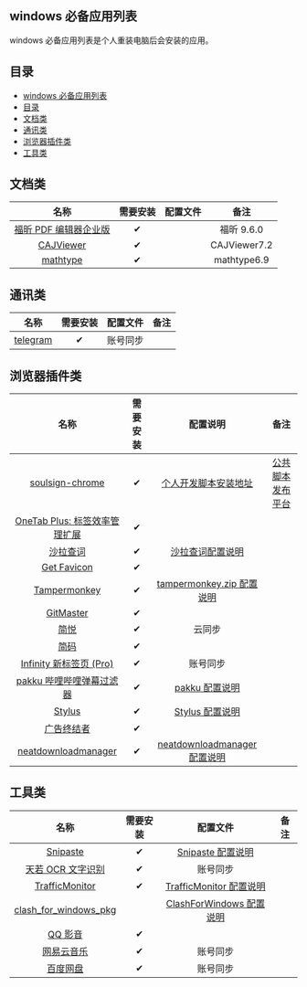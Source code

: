 ## windows 必备应用列表

windows 必备应用列表是个人重装电脑后会安装的应用。

## 目录

- [windows 必备应用列表](#windows-必备应用列表)
- [目录](#目录)
- [文档类](#文档类)
- [通讯类](#通讯类)
- [浏览器插件类](#浏览器插件类)
- [工具类](#工具类)

## 文档类

|          名称           | 需要安装 | 配置文件 |     备注     |
| :---------------------: | :------: | :------: | :----------: |
| [福昕 PDF 编辑器企业版] |    ✔     |          |  福昕 9.6.0  |
|       [CAJViewer]       |    ✔     |          | CAJViewer7.2 |
|       [mathtype]        |    ✔     |          | mathtype6.9  |

[福昕 pdf 编辑器企业版]: https://www.foxitsoftware.cn/pdf-editor/
[cajviewer]: http://cajviewer.cnki.net/download.html
[mathtype]: https://www.mathtype.cn/xiazai.html

## 通讯类

|    名称    | 需要安装 | 配置文件 | 备注 |
| :--------: | :------: | :------: | :--: |
| [telegram] |    ✔     | 账号同步 |

[telegram]: https://telegram.org/apps

## 浏览器插件类

|              名称               | 需要安装 |            配置说明            |        备注        |
| :-----------------------------: | :------: | :----------------------------: | :----------------: |
|        [soulsign-chrome]        |    ✔     |     [个人开发脚本安装地址]     | [公共脚本发布平台] |
| [OneTab Plus: 标签效率管理扩展] |    ✔     |                                |                    |
|           [沙拉查词]            |    ✔     |       [沙拉查词配置说明]       |                    |
|          [Get Favicon]          |    ✔     |                                |                    |
|         [Tampermonkey]          |    ✔     |  [tampermonkey.zip 配置说明]   |                    |
|           [GitMaster]           |    ✔     |                                |                    |
|             [简悦]              |    ✔     |             云同步             |                    |
|             [简码]              |    ✔     |                                |                    |
|    [Infinity 新标签页 (Pro)]    |    ✔     |            账号同步            |                    |
|   [pakku 哔哩哔哩弹幕过滤器]    |    ✔     |        [pakku 配置说明]        |                    |
|            [Stylus]             |    ✔     |       [Stylus 配置说明]        |                    |
|          [广告终结者]           |    ✔     |                                |                    |
|      [neatdownloadmanager]      |    ✔     | [neatdownloadmanager 配置说明] |                    |

[soulsign-chrome]: https://github.com/inu1255/soulsign-chrome
[个人开发脚本安装地址]: https://soulsign.inu1255.cn/?uid=1176
[公共脚本发布平台]: https://soulsign.inu1255.cn/
[onetab plus: 标签效率管理扩展]: https://chrome.google.com/webstore/detail/onetab-plustab-manage-pro/lepdjbhbkpfenckechpdfohdmkhogojf
[沙拉查词]: https://saladict.crimx.com/
[沙拉查词配置说明]: ./configuration/#tampermonkeyzip
[get favicon]: https://chrome.google.com/webstore/detail/get-favicon/gpipahagclehninhhjkhbkliinfofnhe
[tampermonkey]: https://www.tampermonkey.net/
[tampermonkey.zip 配置说明]: https://github.com/yi-Xu-0100/Application-Lists/tree/master/Configuration#tampermonkeyzip
[gitmaster]: https://github.com/ineo6/git-master
[简悦]: http://ksria.com/simpread/
[简码]: https://microsoftedge.microsoft.com/addons/detail/%E7%AE%80%E7%A0%81/dpgjdomgklccodklkokapnaehbocnmfo
[infinity 新标签页 (pro)]: https://www.infinitynewtab.com/
[pakku 哔哩哔哩弹幕过滤器]: https://s.xmcp.ml/pakkujs/
[pakku 配置说明]: https://github.com/yi-Xu-0100/Application-Lists/tree/master/Configuration#pakkujson
[stylus]: https://add0n.com/stylus.html
[stylus 配置说明]: https://github.com/yi-Xu-0100/Application-Lists/tree/master/Configuration#stylusjson
[广告终结者]: https://www.adtchrome.com/
[neatdownloadmanager]: https://www.neatdownloadmanager.com/
[neatdownloadmanager 配置说明]: https://github.com/yi-Xu-0100/Application-Lists/tree/master/Configuration#neatdownloadmanagerjson

## 工具类

|          名称           | 需要安装 |          配置文件          | 备注 |
| :---------------------: | :------: | :------------------------: | :--: |
|       [Snipaste]        |    ✔     |    [Snipaste 配置说明]     |      |
|   [天若 OCR 文字识别]   |    ✔     |          账号同步          |      |
|    [TrafficMonitor]     |    ✔     | [TrafficMonitor 配置说明]  |      |
| [clash_for_windows_pkg] |          | [ClashForWindows 配置说明] |      |
|        [QQ 影音]        |    ✔     |                            |      |
|      [网易云音乐]       |    ✔     |          账号同步          |      |
|       [百度网盘]        |    ✔     |          账号同步          |      |

[snipaste]: https://zh.snipaste.com/
[snipaste 配置说明]: https://github.com/yi-Xu-0100/Application-Lists/tree/master/Configuration#snipasteini
[天若 ocr 文字识别]: https://tianruoocr.cn/
[trafficmonitor]: https://github.com/zhongyang219/TrafficMonitor/releases
[trafficmonitor 配置说明]: https://github.com/yi-Xu-0100/Application-Lists/tree/master/Configuration#TrafficMonitor
[clash_for_windows_pkg]: https://github.com/Fndroid/clash_for_windows_pkg/releases
[clashforwindows 配置说明]: https://github.com/yi-Xu-0100/Application-Lists/tree/master/Configuration#clashforwindows
[qq 影音]: https://player.qq.com/
[网易云音乐]: https://music.163.com/#/download
[百度网盘]: https://pan.baidu.com/download

